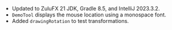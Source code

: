- Updated to ZuluFX 21 JDK, Gradle 8.5, and IntelliJ 2023.3.2.
- `DemoTool` displays the mouse location using a monospace font.
- Added `drawingRotation` to test transformations.